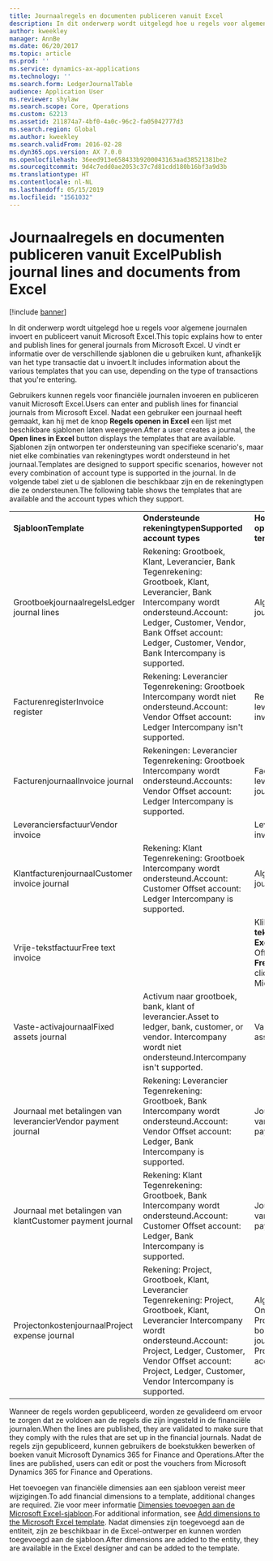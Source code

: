```yaml
---
title: Journaalregels en documenten publiceren vanuit Excel
description: In dit onderwerp wordt uitgelegd hoe u regels voor algemene journalen invoert en publiceert vanuit Microsoft Excel. U vindt er informatie over de verschillende sjablonen die u gebruiken kunt, afhankelijk van het type transactie dat u invoert.
author: kweekley
manager: AnnBe
ms.date: 06/20/2017
ms.topic: article
ms.prod: ''
ms.service: dynamics-ax-applications
ms.technology: ''
ms.search.form: LedgerJournalTable
audience: Application User
ms.reviewer: shylaw
ms.search.scope: Core, Operations
ms.custom: 62213
ms.assetid: 211874a7-4bf0-4a0c-96c2-fa05042777d3
ms.search.region: Global
ms.author: kweekley
ms.search.validFrom: 2016-02-28
ms.dyn365.ops.version: AX 7.0.0
ms.openlocfilehash: 36eed913e658433b9200043163aad38521381be2
ms.sourcegitcommit: 9d4c7edd0ae2053c37c7d81cdd180b16bf3a9d3b
ms.translationtype: HT
ms.contentlocale: nl-NL
ms.lasthandoff: 05/15/2019
ms.locfileid: "1561032"
---
```

# <a name="publish-journal-lines-and-documents-from-excel"></a><span data-ttu-id="a1d66-104">Journaalregels en documenten publiceren vanuit Excel</span><span class="sxs-lookup"><span data-stu-id="a1d66-104">Publish journal lines and documents from Excel</span></span>

[!include [banner](../includes/banner.md)]

<span data-ttu-id="a1d66-105">In dit onderwerp wordt uitgelegd hoe u regels voor algemene journalen invoert en publiceert vanuit Microsoft Excel.</span><span class="sxs-lookup"><span data-stu-id="a1d66-105">This topic explains how to enter and publish lines for general journals from Microsoft Excel.</span></span> <span data-ttu-id="a1d66-106">U vindt er informatie over de verschillende sjablonen die u gebruiken kunt, afhankelijk van het type transactie dat u invoert.</span><span class="sxs-lookup"><span data-stu-id="a1d66-106">It includes information about the various templates that you can use, depending on the type of transactions that you're entering.</span></span>

<span data-ttu-id="a1d66-107">Gebruikers kunnen regels voor financiële journalen invoeren en publiceren vanuit Microsoft Excel.</span><span class="sxs-lookup"><span data-stu-id="a1d66-107">Users can enter and publish lines for financial journals from Microsoft Excel.</span></span> <span data-ttu-id="a1d66-108">Nadat een gebruiker een journaal heeft gemaakt, kan hij met de knop **Regels openen in Excel** een lijst met beschikbare sjablonen laten weergeven.</span><span class="sxs-lookup"><span data-stu-id="a1d66-108">After a user creates a journal, the **Open lines in Excel** button displays the templates that are available.</span></span> <span data-ttu-id="a1d66-109">Sjablonen zijn ontworpen ter ondersteuning van specifieke scenario's, maar niet elke combinaties van rekeningtypes wordt ondersteund in het journaal.</span><span class="sxs-lookup"><span data-stu-id="a1d66-109">Templates are designed to support specific scenarios, however not every combination of account type is supported in the journal.</span></span> <span data-ttu-id="a1d66-110">In de volgende tabel ziet u de sjablonen die beschikbaar zijn en de rekeningtypen die ze ondersteunen.</span><span class="sxs-lookup"><span data-stu-id="a1d66-110">The following table shows the templates that are available and the account types which they support.</span></span>

|                          |                                                                                                                         |                                                                                         |
|--------------------------|-------------------------------------------------------------------------------------------------------------------------|-----------------------------------------------------------------------------------------|
| <span data-ttu-id="a1d66-111">**Sjabloon**</span><span class="sxs-lookup"><span data-stu-id="a1d66-111">**Template**</span></span>             | <span data-ttu-id="a1d66-112">**Ondersteunde rekeningtypen**</span><span class="sxs-lookup"><span data-stu-id="a1d66-112">**Supported account types**</span></span>                                                                                             | <span data-ttu-id="a1d66-113">**Hoe de sjabloon te openen**</span><span class="sxs-lookup"><span data-stu-id="a1d66-113">**How to access the template**</span></span>                                                          |
| <span data-ttu-id="a1d66-114">Grootboekjournaalregels</span><span class="sxs-lookup"><span data-stu-id="a1d66-114">Ledger journal lines</span></span>     | <span data-ttu-id="a1d66-115">Rekening: Grootboek, Klant, Leverancier, Bank Tegenrekening: Grootboek, Klant, Leverancier, Bank Intercompany wordt ondersteund.</span><span class="sxs-lookup"><span data-stu-id="a1d66-115">Account: Ledger, Customer, Vendor, Bank Offset account: Ledger, Customer, Vendor, Bank Intercompany is supported.</span></span>       | <span data-ttu-id="a1d66-116">Algemeen journaal</span><span class="sxs-lookup"><span data-stu-id="a1d66-116">General journal</span></span>                                                                         |
| <span data-ttu-id="a1d66-117">Facturenregister</span><span class="sxs-lookup"><span data-stu-id="a1d66-117">Invoice register</span></span>         | <span data-ttu-id="a1d66-118">Rekening: Leverancier Tegenrekening: Grootboek Intercompany wordt niet ondersteund.</span><span class="sxs-lookup"><span data-stu-id="a1d66-118">Account: Vendor Offset account: Ledger Intercompany isn't supported.</span></span>                                                    | <span data-ttu-id="a1d66-119">Register leveranciersfacturen</span><span class="sxs-lookup"><span data-stu-id="a1d66-119">AP invoice register</span></span>                                                                     |
| <span data-ttu-id="a1d66-120">Facturenjournaal</span><span class="sxs-lookup"><span data-stu-id="a1d66-120">Invoice journal</span></span>          | <span data-ttu-id="a1d66-121">Rekeningen: Leverancier Tegenrekening: Grootboek Intercompany wordt ondersteund.</span><span class="sxs-lookup"><span data-stu-id="a1d66-121">Accounts: Vendor Offset account: Ledger Intercompany is supported.</span></span>                                                      | <span data-ttu-id="a1d66-122">Factuurjournaal leveranciers</span><span class="sxs-lookup"><span data-stu-id="a1d66-122">AP invoice journal</span></span>                                                                      |
| <span data-ttu-id="a1d66-123">Leveranciersfactuur</span><span class="sxs-lookup"><span data-stu-id="a1d66-123">Vendor invoice</span></span>           |                                                                                                                         | <span data-ttu-id="a1d66-124">Leveranciersfactuur</span><span class="sxs-lookup"><span data-stu-id="a1d66-124">Vendor invoice</span></span>                                                                          |
| <span data-ttu-id="a1d66-125">Klantfacturenjournaal</span><span class="sxs-lookup"><span data-stu-id="a1d66-125">Customer invoice journal</span></span> | <span data-ttu-id="a1d66-126">Rekening: Klant Tegenrekening: Grootboek Intercompany wordt ondersteund.</span><span class="sxs-lookup"><span data-stu-id="a1d66-126">Account: Customer Offset account: Ledger Intercompany is supported.</span></span>                                                     | <span data-ttu-id="a1d66-127">Algemeen journaal</span><span class="sxs-lookup"><span data-stu-id="a1d66-127">General journal</span></span>                                                                         |
| <span data-ttu-id="a1d66-128">Vrije-tekstfactuur</span><span class="sxs-lookup"><span data-stu-id="a1d66-128">Free text invoice</span></span>        |                                                                                                                         | <span data-ttu-id="a1d66-129">Klik op de pagina **Vrije-tekstfactuur** op **Openen in Excel** (het Microsoft Office-pictogram).</span><span class="sxs-lookup"><span data-stu-id="a1d66-129">On the **Free text invoice** page, click **Open in Excel** (the Microsoft Office icon).</span></span> |
| <span data-ttu-id="a1d66-130">Vaste-activajournaal</span><span class="sxs-lookup"><span data-stu-id="a1d66-130">Fixed assets journal</span></span>     | <span data-ttu-id="a1d66-131">Activum naar grootboek, bank, klant of leverancier.</span><span class="sxs-lookup"><span data-stu-id="a1d66-131">Asset to ledger, bank, customer, or vendor.</span></span> <span data-ttu-id="a1d66-132">Intercompany wordt niet ondersteund.</span><span class="sxs-lookup"><span data-stu-id="a1d66-132">Intercompany isn't supported.</span></span>                                               | <span data-ttu-id="a1d66-133">Vaste-activajournaal</span><span class="sxs-lookup"><span data-stu-id="a1d66-133">Fixed asset journal</span></span>                                                                     |
| <span data-ttu-id="a1d66-134">Journaal met betalingen van leverancier</span><span class="sxs-lookup"><span data-stu-id="a1d66-134">Vendor payment journal</span></span>   | <span data-ttu-id="a1d66-135">Rekening: Leverancier Tegenrekening: Grootboek, Bank Intercompany wordt ondersteund.</span><span class="sxs-lookup"><span data-stu-id="a1d66-135">Account: Vendor Offset account: Ledger, Bank Intercompany is supported.</span></span>                                                 | <span data-ttu-id="a1d66-136">Journaal met betalingen van leverancier</span><span class="sxs-lookup"><span data-stu-id="a1d66-136">Vendor payment journal</span></span>                                                                  |
| <span data-ttu-id="a1d66-137">Journaal met betalingen van klant</span><span class="sxs-lookup"><span data-stu-id="a1d66-137">Customer payment journal</span></span> | <span data-ttu-id="a1d66-138">Rekening: Klant Tegenrekening: Grootboek, Bank Intercompany wordt ondersteund.</span><span class="sxs-lookup"><span data-stu-id="a1d66-138">Account: Customer Offset account: Ledger, Bank Intercompany is supported.</span></span>                                               | <span data-ttu-id="a1d66-139">Journaal met betalingen van klant</span><span class="sxs-lookup"><span data-stu-id="a1d66-139">Customer payment journal</span></span>                                                                |
| <span data-ttu-id="a1d66-140">Projectonkostenjournaal</span><span class="sxs-lookup"><span data-stu-id="a1d66-140">Project expense journal</span></span>  | <span data-ttu-id="a1d66-141">Rekening: Project, Grootboek, Klant, Leverancier Tegenrekening: Project, Grootboek, Klant, Leverancier Intercompany wordt ondersteund.</span><span class="sxs-lookup"><span data-stu-id="a1d66-141">Account: Project, Ledger, Customer, Vendor Offset account: Project, Ledger, Customer, Vendor Intercompany is supported.</span></span> | <span data-ttu-id="a1d66-142">Algemeen journaal Onkosten (onder Projectbeheer en boekhouding)</span><span class="sxs-lookup"><span data-stu-id="a1d66-142">General journal Expense (under Project management and accounting)</span></span>                       |

<span data-ttu-id="a1d66-143">Wanneer de regels worden gepubliceerd, worden ze gevalideerd om ervoor te zorgen dat ze voldoen aan de regels die zijn ingesteld in de financiële journalen.</span><span class="sxs-lookup"><span data-stu-id="a1d66-143">When the lines are published, they are validated to make sure that they comply with the rules that are set up in the financial journals.</span></span> <span data-ttu-id="a1d66-144">Nadat de regels zijn gepubliceerd, kunnen gebruikers de boekstukken bewerken of boeken vanuit Microsoft Dynamics 365 for Finance and Operations.</span><span class="sxs-lookup"><span data-stu-id="a1d66-144">After the lines are published, users can edit or post the vouchers from Microsoft Dynamics 365 for Finance and Operations.</span></span> 

<span data-ttu-id="a1d66-145">Het toevoegen van financiële dimensies aan een sjabloon vereist meer wijzigingen.</span><span class="sxs-lookup"><span data-stu-id="a1d66-145">To add financial dimensions to a template, additional changes are required.</span></span> <span data-ttu-id="a1d66-146">Zie voor meer informatie [Dimensies toevoegen aan de Microsoft Excel-sjabloon](../../dev-itpro/financial/add-dimensions-excel-templates.md).</span><span class="sxs-lookup"><span data-stu-id="a1d66-146">For additional information, see [Add dimensions to the Microsoft Excel template](../../dev-itpro/financial/add-dimensions-excel-templates.md).</span></span> <span data-ttu-id="a1d66-147">Nadat dimensies zijn toegevoegd aan de entiteit, zijn ze beschikbaar in de Excel-ontwerper en kunnen worden toegevoegd aan de sjabloon.</span><span class="sxs-lookup"><span data-stu-id="a1d66-147">After dimensions are added to the entity, they are available in the Excel designer and can be added to the template.</span></span>





